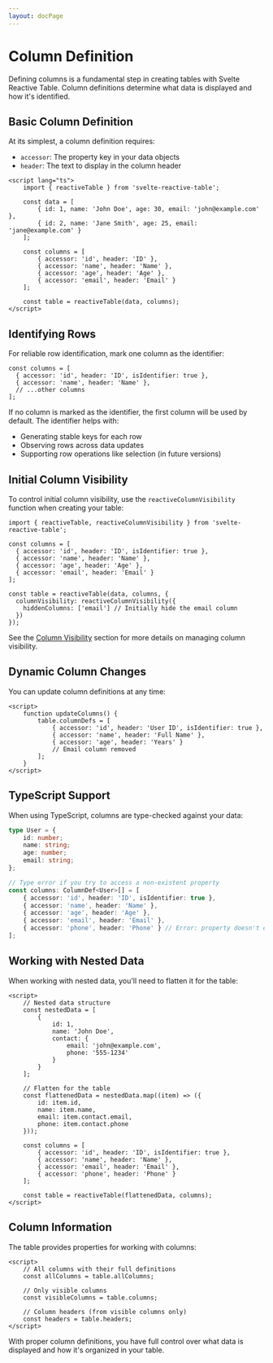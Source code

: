 ```yaml
---
layout: docPage
---
```


# Column Definition

Defining columns is a fundamental step in creating tables with Svelte Reactive Table. Column definitions determine what data is displayed and how it's identified.

## Basic Column Definition

At its simplest, a column definition requires:

- `accessor`: The property key in your data objects
- `header`: The text to display in the column header

```svelte
<script lang="ts">
	import { reactiveTable } from 'svelte-reactive-table';

	const data = [
		{ id: 1, name: 'John Doe', age: 30, email: 'john@example.com' },
		{ id: 2, name: 'Jane Smith', age: 25, email: 'jane@example.com' }
	];

	const columns = [
		{ accessor: 'id', header: 'ID' },
		{ accessor: 'name', header: 'Name' },
		{ accessor: 'age', header: 'Age' },
		{ accessor: 'email', header: 'Email' }
	];

	const table = reactiveTable(data, columns);
</script>
```

## Identifying Rows

For reliable row identification, mark one column as the identifier:

```svelte
const columns = [
  { accessor: 'id', header: 'ID', isIdentifier: true },
  { accessor: 'name', header: 'Name' },
  // ...other columns
];
```

If no column is marked as the identifier, the first column will be used by default. The identifier helps with:

- Generating stable keys for each row
- Observing rows across data updates
- Supporting row operations like selection (in future versions)

## Initial Column Visibility

To control initial column visibility, use the `reactiveColumnVisibility` function when creating your table:

```svelte
import { reactiveTable, reactiveColumnVisibility } from 'svelte-reactive-table';

const columns = [
  { accessor: 'id', header: 'ID', isIdentifier: true },
  { accessor: 'name', header: 'Name' },
  { accessor: 'age', header: 'Age' },
  { accessor: 'email', header: 'Email' }
];

const table = reactiveTable(data, columns, {
  columnVisibility: reactiveColumnVisibility({
    hiddenColumns: ['email'] // Initially hide the email column
  })
});
```

See the [Column Visibility](/docs/column-visibility) section for more details on managing column visibility.

## Dynamic Column Changes

You can update column definitions at any time:

```svelte
<script>
	function updateColumns() {
		table.columnDefs = [
			{ accessor: 'id', header: 'User ID', isIdentifier: true },
			{ accessor: 'name', header: 'Full Name' },
			{ accessor: 'age', header: 'Years' }
			// Email column removed
		];
	}
</script>
```

## TypeScript Support

When using TypeScript, columns are type-checked against your data:

```ts
type User = {
	id: number;
	name: string;
	age: number;
	email: string;
};

// Type error if you try to access a non-existent property
const columns: ColumnDef<User>[] = [
	{ accessor: 'id', header: 'ID', isIdentifier: true },
	{ accessor: 'name', header: 'Name' },
	{ accessor: 'age', header: 'Age' },
	{ accessor: 'email', header: 'Email' },
	{ accessor: 'phone', header: 'Phone' } // Error: property doesn't exist
];
```

## Working with Nested Data

When working with nested data, you'll need to flatten it for the table:

```svelte
<script>
	// Nested data structure
	const nestedData = [
		{
			id: 1,
			name: 'John Doe',
			contact: {
				email: 'john@example.com',
				phone: '555-1234'
			}
		}
	];

	// Flatten for the table
	const flattenedData = nestedData.map((item) => ({
		id: item.id,
		name: item.name,
		email: item.contact.email,
		phone: item.contact.phone
	}));

	const columns = [
		{ accessor: 'id', header: 'ID', isIdentifier: true },
		{ accessor: 'name', header: 'Name' },
		{ accessor: 'email', header: 'Email' },
		{ accessor: 'phone', header: 'Phone' }
	];

	const table = reactiveTable(flattenedData, columns);
</script>
```

## Column Information

The table provides properties for working with columns:

```svelte
<script>
	// All columns with their full definitions
	const allColumns = table.allColumns;

	// Only visible columns
	const visibleColumns = table.columns;

	// Column headers (from visible columns only)
	const headers = table.headers;
</script>
```

With proper column definitions, you have full control over what data is displayed and how it's organized in your table.
